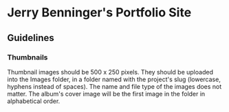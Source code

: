 # Jerry Benninger's Portfolio Site

## Guidelines

### Thumbnails
Thumbnail images should be 500 x 250 pixels.
They should be uploaded into the Images folder, in a folder named with the project's slug (lowercase, hyphens instead of spaces).
The name and file type of the images does not matter.
The album's cover image will be the first image in the folder in alphabetical order.
